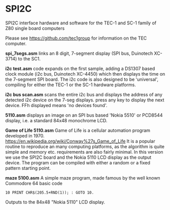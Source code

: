 # SPI2C
SPI2C interface hardware and software for the TEC-1 and SC-1 family of Z80 single board computers

Please see https://github.com/tec1group for information on the TEC computer.

**spi_7segs.asm** links an 8 digit, 7-segment display (SPI bus, Duinotech XC-3714) to the SC1. 

**i2c test.asm** code expands on the first sample, adding a DS1307 based clock module (i2c bus, Duinotech XC-4450) which then displays the time on the 7-segment SPI board. The i2c code is also designed to be 'universal', compiling for either the TEC-1 or the SC-1 hardware platforms.

**i2c bus scan.asm** scans the entire i2c bus and displays the address of any detected i2c device on the 7-seg displays. press any key to display the next device. FFh displayed means 'no devices found'.

**5110.asm** displays an image on an SPI bus based 'Nokia 5510' or PCD8544 display, i.e. a standard 84x48 monochrome LCD.

**Game of Life 5110.asm** Game of Life is a cellular automation program developed in 1970. https://en.wikipedia.org/wiki/Conway%27s_Game_of_Life It is a popular routine to reproduce an many computing platforms, as the algorithm is quite simple and memory etc. requirements are also fairly minimal. In this version we use the SPI2C board and the Nokia 5110 LCD display as the output device. The program can be compiled with either a random or a fixed pattern starting point.

**maze 5100.asm** A simple maze program, made famous by the well known Commodore 64 basic code

````10 PRINT CHR$(205.5+RND(1)); : GOTO 10.````

Outputs to the 84x48 "Nokia 5110" LCD display.
